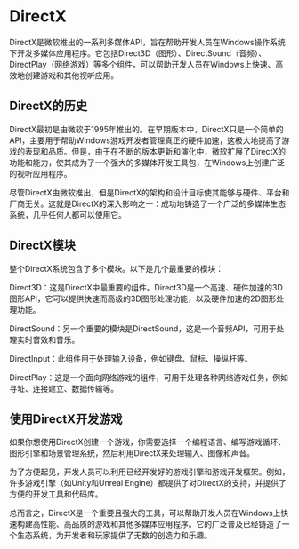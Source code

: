 # DirectX
DirectX是微软推出的一系列多媒体API，旨在帮助开发人员在Windows操作系统下开发多媒体应用程序。它包括Direct3D（图形）、DirectSound（音频）、DirectPlay（网络游戏）等多个组件，可以帮助开发人员在Windows上快速、高效地创建游戏和其他视听应用。

## DirectX的历史
DirectX最初是由微软于1995年推出的。在早期版本中，DirectX只是一个简单的API，主要用于帮助Windows游戏开发者管理真正的硬件加速，这极大地提高了游戏的表现和品质。但是，由于在不断的版本更新和演化中，微软扩展了DirectX的功能和能力，使其成为了一个强大的多媒体开发工具包，在Windows上创建广泛的视听应用程序。

尽管DirectX由微软推出，但是DirectX的架构和设计目标使其能够与硬件、平台和厂商无关。这就是DirectX的深入影响之一：成功地铸造了一个广泛的多媒体生态系统，几乎任何人都可以使用它。

## DirectX模块
整个DirectX系统包含了多个模块。以下是几个最重要的模块：

Direct3D：这是DirectX中最重要的组件。Direct3D是一个高速、硬件加速的3D图形API，它可以提供快速而高级的3D图形处理功能，以及硬件加速的2D图形处理功能。

DirectSound：另一个重要的模块是DirectSound，这是一个音频API，可用于处理实时音效和音乐。

DirectInput：此组件用于处理输入设备，例如键盘、鼠标、操纵杆等。

DirectPlay：这是一个面向网络游戏的组件，可用于处理各种网络游戏任务，例如寻址、连接建立、数据传输等。

## 使用DirectX开发游戏
如果你想使用DirectX创建一个游戏，你需要选择一个编程语言、编写游戏循环、图形引擎和场景管理系统，然后利用DirectX来处理输入、图像和声音。

为了方便起见，开发人员可以利用已经开发好的游戏引擎和游戏开发框架。例如，许多游戏引擎（如Unity和Unreal Engine）都提供了对DirectX的支持，并提供了方便的开发工具和代码库。

总而言之，DirectX是一个重要且强大的工具，可以帮助开发人员在Windows上快速构建高性能、高品质的游戏和其他多媒体应用程序。它的广泛普及已经铸造了一个生态系统，为开发者和玩家提供了无数的创造力和乐趣。